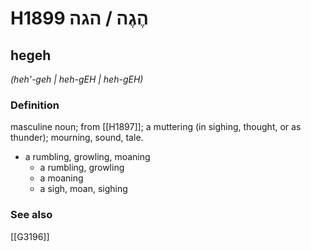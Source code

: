 # H1899 הֶגֶה / הגה

## hegeh

_(heh'-geh | heh-ɡEH | heh-ɡEH)_

### Definition

masculine noun; from [[H1897]]; a muttering (in sighing, thought, or as thunder); mourning, sound, tale.

- a rumbling, growling, moaning
    - a rumbling, growling
    - a moaning
    - a sigh, moan, sighing
### See also

[[G3196]]

